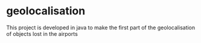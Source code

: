 # geolocalisation
This project is developed in java to make the first part of the geolocalisation of objects lost in the airports
